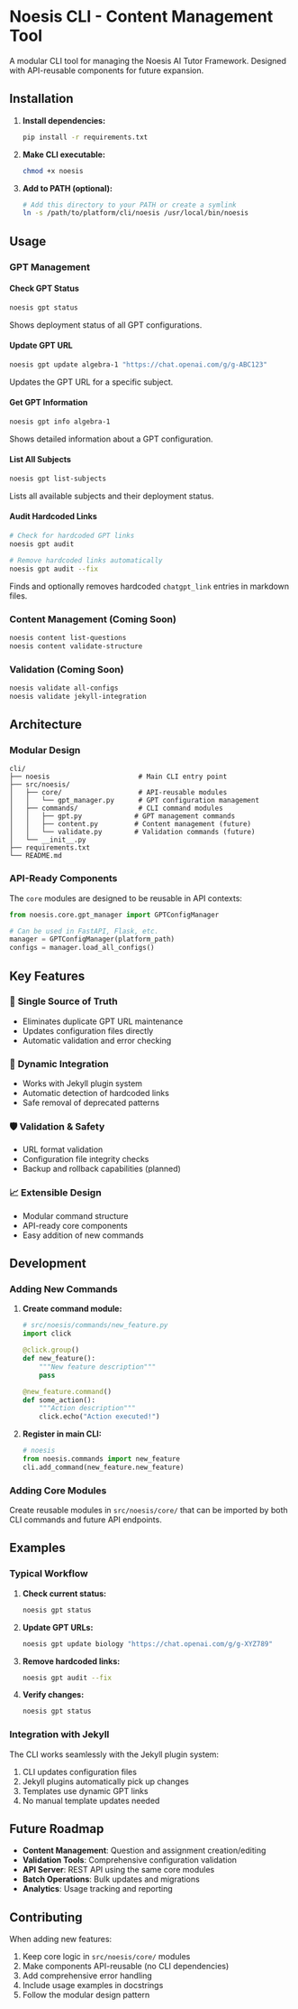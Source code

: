 # Noesis CLI - Content Management Tool

A modular CLI tool for managing the Noesis AI Tutor Framework. Designed with API-reusable components for future expansion.

## Installation

1. **Install dependencies:**
   ```bash
   pip install -r requirements.txt
   ```

2. **Make CLI executable:**
   ```bash
   chmod +x noesis
   ```

3. **Add to PATH (optional):**
   ```bash
   # Add this directory to your PATH or create a symlink
   ln -s /path/to/platform/cli/noesis /usr/local/bin/noesis
   ```

## Usage

### GPT Management

#### Check GPT Status
```bash
noesis gpt status
```
Shows deployment status of all GPT configurations.

#### Update GPT URL
```bash
noesis gpt update algebra-1 "https://chat.openai.com/g/g-ABC123"
```
Updates the GPT URL for a specific subject.

#### Get GPT Information
```bash
noesis gpt info algebra-1
```
Shows detailed information about a GPT configuration.

#### List All Subjects
```bash
noesis gpt list-subjects
```
Lists all available subjects and their deployment status.

#### Audit Hardcoded Links
```bash
# Check for hardcoded GPT links
noesis gpt audit

# Remove hardcoded links automatically
noesis gpt audit --fix
```
Finds and optionally removes hardcoded `chatgpt_link` entries in markdown files.

### Content Management (Coming Soon)
```bash
noesis content list-questions
noesis content validate-structure
```

### Validation (Coming Soon)
```bash
noesis validate all-configs
noesis validate jekyll-integration
```

## Architecture

### Modular Design
```
cli/
├── noesis                      # Main CLI entry point
├── src/noesis/
│   ├── core/                   # API-reusable modules
│   │   └── gpt_manager.py      # GPT configuration management
│   ├── commands/               # CLI command modules
│   │   ├── gpt.py             # GPT management commands
│   │   ├── content.py         # Content management (future)
│   │   └── validate.py        # Validation commands (future)
│   └── __init__.py
├── requirements.txt
└── README.md
```

### API-Ready Components

The `core` modules are designed to be reusable in API contexts:

```python
from noesis.core.gpt_manager import GPTConfigManager

# Can be used in FastAPI, Flask, etc.
manager = GPTConfigManager(platform_path)
configs = manager.load_all_configs()
```

## Key Features

### 🎯 **Single Source of Truth**
- Eliminates duplicate GPT URL maintenance
- Updates configuration files directly
- Automatic validation and error checking

### 🔄 **Dynamic Integration**
- Works with Jekyll plugin system
- Automatic detection of hardcoded links
- Safe removal of deprecated patterns

### 🛡️ **Validation & Safety**
- URL format validation
- Configuration file integrity checks
- Backup and rollback capabilities (planned)

### 📈 **Extensible Design**
- Modular command structure
- API-ready core components
- Easy addition of new commands

## Development

### Adding New Commands

1. **Create command module:**
   ```python
   # src/noesis/commands/new_feature.py
   import click

   @click.group()
   def new_feature():
       """New feature description"""
       pass

   @new_feature.command()
   def some_action():
       """Action description"""
       click.echo("Action executed!")
   ```

2. **Register in main CLI:**
   ```python
   # noesis
   from noesis.commands import new_feature
   cli.add_command(new_feature.new_feature)
   ```

### Adding Core Modules

Create reusable modules in `src/noesis/core/` that can be imported by both CLI commands and future API endpoints.

## Examples

### Typical Workflow

1. **Check current status:**
   ```bash
   noesis gpt status
   ```

2. **Update GPT URLs:**
   ```bash
   noesis gpt update biology "https://chat.openai.com/g/g-XYZ789"
   ```

3. **Remove hardcoded links:**
   ```bash
   noesis gpt audit --fix
   ```

4. **Verify changes:**
   ```bash
   noesis gpt status
   ```

### Integration with Jekyll

The CLI works seamlessly with the Jekyll plugin system:

1. CLI updates configuration files
2. Jekyll plugins automatically pick up changes
3. Templates use dynamic GPT links
4. No manual template updates needed

## Future Roadmap

- **Content Management**: Question and assignment creation/editing
- **Validation Tools**: Comprehensive configuration validation
- **API Server**: REST API using the same core modules
- **Batch Operations**: Bulk updates and migrations
- **Analytics**: Usage tracking and reporting

## Contributing

When adding new features:

1. Keep core logic in `src/noesis/core/` modules
2. Make components API-reusable (no CLI dependencies)
3. Add comprehensive error handling
4. Include usage examples in docstrings
5. Follow the modular design pattern
